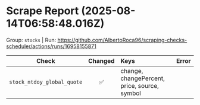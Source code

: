 # Scrape Report (2025-08-14T06:58:48.016Z)

Group: `stocks`  |  Run: https://github.com/AlbertoRoca96/scraping-checks-scheduler/actions/runs/16958155871

| Check | Changed | Keys | Error |
|---|:---:|:--|:--|
| `stock_ntdoy_global_quote` | ✅ | change, changePercent, price, source, symbol |  |
